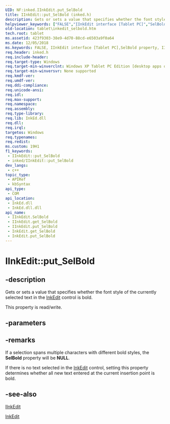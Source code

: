 ```yaml
---
UID: NF:inked.IInkEdit.put_SelBold
title: IInkEdit::put_SelBold (inked.h)
description: Gets or sets a value that specifies whether the font style of the currently selected text in the InkEdit control is bold.
helpviewer_keywords: ["FALSE","IInkEdit interface [Tablet PC]","SelBold property","IInkEdit.SelBold","IInkEdit.put_SelBold","IInkEdit::SelBold","IInkEdit::get_SelBold","IInkEdit::put_SelBold","InkEdit.get_SelBold","InkEdit.put_SelBold","NULL","SelBold property [Tablet PC]","SelBold property [Tablet PC]","IInkEdit interface","TRUE","get_SelBold","inked/IInkEdit::SelBold","inked/IInkEdit::get_SelBold","inked/IInkEdit::put_SelBold","put_SelBold","tablet.inkedit_selbold"]
old-location: tablet\inkedit_selbold.htm
tech.root: tablet
ms.assetid: 423f9303-38e9-4d70-88cd-e6503a9f0a64
ms.date: 12/05/2018
ms.keywords: FALSE, IInkEdit interface [Tablet PC],SelBold property, IInkEdit.SelBold, IInkEdit.put_SelBold, IInkEdit::SelBold, IInkEdit::get_SelBold, IInkEdit::put_SelBold, InkEdit.get_SelBold, InkEdit.put_SelBold, NULL, SelBold property [Tablet PC], SelBold property [Tablet PC],IInkEdit interface, TRUE, get_SelBold, inked/IInkEdit::SelBold, inked/IInkEdit::get_SelBold, inked/IInkEdit::put_SelBold, put_SelBold, tablet.inkedit_selbold
req.header: inked.h
req.include-header: 
req.target-type: Windows
req.target-min-winverclnt: Windows XP Tablet PC Edition [desktop apps only]
req.target-min-winversvr: None supported
req.kmdf-ver: 
req.umdf-ver: 
req.ddi-compliance: 
req.unicode-ansi: 
req.idl: 
req.max-support: 
req.namespace: 
req.assembly: 
req.type-library: 
req.lib: InkEd.dll
req.dll: 
req.irql: 
targetos: Windows
req.typenames: 
req.redist: 
ms.custom: 19H1
f1_keywords:
 - IInkEdit::put_SelBold
 - inked/IInkEdit::put_SelBold
dev_langs:
 - c++
topic_type:
 - APIRef
 - kbSyntax
api_type:
 - COM
api_location:
 - InkEd.dll
 - InkEd.dll.dll
api_name:
 - IInkEdit.SelBold
 - IInkEdit.get_SelBold
 - IInkEdit.put_SelBold
 - InkEdit.get_SelBold
 - InkEdit.put_SelBold
---
```


# IInkEdit::put_SelBold


## -description

Gets or sets a value that specifies whether the font style of the currently selected text in the <a href="/windows/desktop/tablet/inkedit-control-reference">InkEdit</a> control is bold.

This property is read/write.

## -parameters

## -remarks

If a selection spans multiple characters with different bold styles, the <b>SelBold</b> property will be <b>NULL</b>.

If there is no text selected in the <a href="/windows/desktop/tablet/inkedit-control">InkEdit</a> control, setting this property determines whether all new text entered at the current insertion point is bold.

## -see-also

<a href="../inked/nn-inked-iinkedit.md">IInkEdit</a>



<a href="/windows/desktop/tablet/inkedit-control-reference">InkEdit</a>
